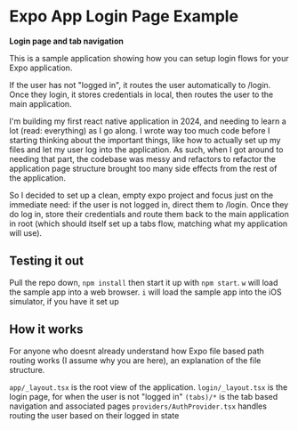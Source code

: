 # Expo App Login Page Example

**Login page and tab navigation**

This is a sample application showing how you can setup login flows for your Expo application.

If the user has not "logged in", it routes the user automatically to /login. Once they login, it stores credentials in local, then routes the user
to the main application.

I'm building my first react native application in 2024, and needing to learn a lot (read: everything) as I go along. I wrote way too much code
before I starting thinking about the important things, like how to actually set up my files and let my user log into the application. As such,
when I got around to needing that part, the codebase was messy and refactors to refactor the application page structure brought too many
side effects from the rest of the application.

So I decided to set up a clean, empty expo project and focus just on the immediate need: if the user is not logged in, direct them to /login. Once they
do log in, store their credentials and route them back to the main application in root (which should itself set up a tabs flow, matching what my application
will use).

## Testing it out
Pull the repo down, `npm install` then start it up with `npm start`. 
`w` will load the sample app into a web browser.
`i` will load the sample app into the iOS simulator, if you have it set up

## How it works
For anyone who doesnt already understand how Expo file based path routing works (I assume why you are here), an explanation of the file structure.

`app/_layout.tsx` is the root view of the application.
`login/_layout.tsx` is the login page, for when the user is not "logged in"
`(tabs)/*` is the tab based navigation and associated pages 
`providers/AuthProvider.tsx` handles routing the user based on their logged in state

